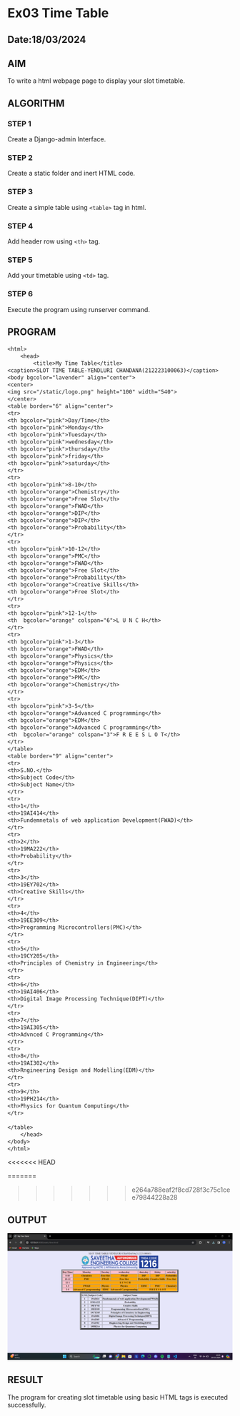 # Ex03 Time Table
## Date:18/03/2024

## AIM
To write a html webpage page to display your slot timetable.

## ALGORITHM
### STEP 1
Create a Django-admin Interface.

### STEP 2
Create a static folder and inert HTML code.

### STEP 3
Create a simple table using ```<table>``` tag in html.

### STEP 4
Add header row using ```<th>``` tag.

### STEP 5
Add your timetable using ```<td>``` tag.

### STEP 6
Execute the program using runserver command.

## PROGRAM
```
<html>
    <head>
        <title>My Time Table</title>
<caption>SLOT TIME TABLE-YENDLURI CHANDANA(212223100063)</caption>
<body bgcolor="lavender" align="center">
<center>
<img src="/static/logo.png" height="100" width="540">
</center>
<table border="6" align="center">
<tr>
<th bgcolor="pink">Day/Time</th>
<th bgcolor="pink">Monday</th>
<th bgcolor="pink">Tuesday</th>
<th bgcolor="pink">wednesday</th>
<th bgcolor="pink">thursday</th>
<th bgcolor="pink">friday</th>
<th bgcolor="pink">saturday</th>
</tr>
<tr>
<th bgcolor="pink">8-10</th>
<th bgcolor="orange">Chemistry</th>
<th bgcolor="orange">Free Slot</th>
<th bgcolor="orange">FWAD</th>
<th bgcolor="orange">DIP</th>
<th bgcolor="orange">DIP</th>
<th bgcolor="orange">Probability</th>
</tr>
<tr>
<th bgcolor="pink">10-12</th>
<th bgcolor="orange">PMC</th>
<th bgcolor="orange">FWAD</th>
<th bgcolor="orange">Free Slot</th>
<th bgcolor="orange">Probability</th>
<th bgcolor="orange">Creative Skills</th>
<th bgcolor="orange">Free Slot</th>
</tr>
<tr>
<th bgcolor="pink">12-1</th>
<th  bgcolor="orange" colspan="6">L U N C H</th>
</tr>
<tr>
<th bgcolor="pink">1-3</th>
<th bgcolor="orange">FWAD</th>
<th bgcolor="orange">Physics</th>
<th bgcolor="orange">Physics</th>
<th bgcolor="orange">EDM</th>
<th bgcolor="orange">PMC</th>
<th bgcolor="orange">Chemistry</th>
</tr>
<tr>
<th bgcolor="pink">3-5</th>
<th bgcolor="orange">Advanced C programming</th>
<th bgcolor="orange">EDM</th>
<th bgcolor="orange">Advanced C programming</th>
<th  bgcolor="orange" colspan="3">F R E E S L O T</th>
</tr>
</table>
<table border="9" align="center">
<tr>
<th>S.NO.</th>
<th>Subject Code</th>
<th>Subject Name</th>
</tr>
<tr>
<th>1</th>
<th>19AI414</th>
<th>Fundemnetals of web application Development(FWAD)</th>
</tr>
<tr>
<th>2</th>
<th>19MA222</th>
<th>Probability</th>
</tr>
<tr>
<th>3</th>
<th>19EY702</th>
<th>Creative Skills</th>
</tr>
<tr>
<th>4</th>
<th>19EE309</th>
<th>Programming Microcontrollers(PMC)</th>
</tr>
<tr>
<th>5</th>
<th>19CY205</th>
<th>Principles of Chemistry in Engineering</th>
</tr>
<tr>
<th>6</th>
<th>19AI406</th>
<th>Digital Image Processing Technique(DIPT)</th>
</tr>
<tr>
<th>7</th>
<th>19AI305</th>
<th>Advnced C Programming</th>
</tr>
<tr>
<th>8</th>
<th>19AI302</th>
<th>Rngineering Design and Modelling(EDM)</th>
</tr>
<tr>
<th>9</th>
<th>19PH214</th>
<th>Physics for Quantum Computing</th>
</tr>

</table>
    </head>
</body>
</html>
```



<<<<<<< HEAD

=======
>>>>>>> e264a788eaf2f8cd728f3c75c1cee79844228a28
## OUTPUT

![alt text](<Screenshot 2024-03-18 104518.png>)

## RESULT

The program for creating slot timetable using basic HTML tags is executed successfully.
